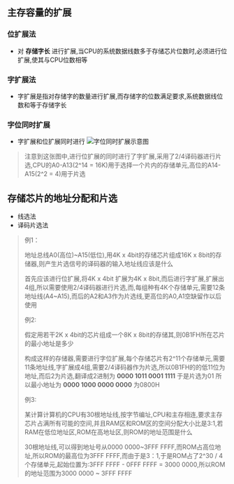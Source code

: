 ## 主存容量的扩展
### 位扩展法
- 对 __存储字长__ 进行扩展,当CPU的系统数据线数多于存储芯片位数时,必须进行位扩展,使其与CPU位数相等

### 字扩展法
- 字扩展是指对存储字的数量进行扩展,而存储字的位数满足要求,系统数据线位数和等于存储字长

### 字位同时扩展
- 字扩展和位扩展同时进行
![字位同时扩展示意图](https://img.picui.cn/free/2024/09/19/66eb9ec381d56.jpg)
> 注意到这张图中,进行位扩展的同时进行了字扩展,采用了2/4译码器进行片选,CPU的A0-A13(2^14 = 16K)用于选择一个片内的存储单元,高位的A14-A15(2^2 = 4)用于片选
## 存储芯片的地址分配和片选
- 线选法
- 译码片选法
> 例1：
>
> 地址总线A0(高位)~A15(低位),用4K x 4bit的存储芯片组成16K x 8bit的存储器,则产生片选信号的译码器的输入地址线应该是什么
> 
> 首先应该进行位扩展,将4K x 4bit 扩展为4K x 8bit,而后进行字扩展,扩展出4组,所以需要使用2/4译码器进行片选,而,每组种有4K个存储单元,需要12条地址线(A4~A15),而后的A2和A3作为片选线,更高位的A0,A1空缺留作以后使用
>
>例2:
>
> 假定用若干2K x 4bit的芯片组成一个8K x 8bit的存储其,则0B1FH所在芯片的最小地址是多少
>
> 构成这样的存储器,需要进行字位扩展,每个存储芯片有2^11个存储单元,需要11条地址线,字扩展成4组,需要2/4译码器作为片选,所以0B1FH的的低11位为地址,而后2为片选,翻译成2进制为 __0000 1011 0001 1111__ 于是片选为01
所以最小地址为 __0000 1000 0000 0000__ 为0800H
>
> 例3:
>
> 某计算计算机的CPU有30根地址线,按字节编址,CPU和主存相连,要求主存芯片占满所有可能的空间,并且RAM区和ROM区的空间分配大小比是3:1,若RAM在低位地址区,ROM在高地址区,则ROM的地址范围是什么
>
> 30根地址线,可以得到地址号从0000 0000~3FFF FFFF,而ROM占高位地址,所以ROM的最高位为3FFF FFFF,而由于是3：1,于是ROM占了2^30 / 4个存储单元,起始位置为:3FFF FFFF - 0FFF FFFF = 3000 0000,所以ROM的地址范围为3000 0000 ~ 3FFF FFFF

